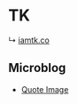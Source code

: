 # TK

↳ [iamtk.co](https://www.iamtk.co)

## Microblog

- [Quote Image](https://quoootes.com/studio)
